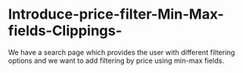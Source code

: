 # Introduce-price-filter-Min-Max-fields-Clippings-
We have a search page which provides the user with different filtering options and we want to add filtering by price using min-max fields.
